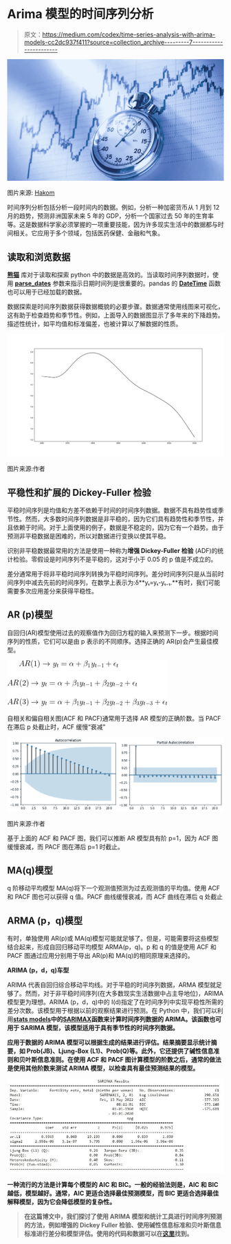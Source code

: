 # Arima 模型的时间序列分析

> 原文：<https://medium.com/codex/time-series-analysis-with-arima-models-cc2dc937f411?source=collection_archive---------7----------------------->

![](img/d944f3e0b49e496aa83cde3288fce318.png)

图片来源: [Hakom](http://Hakom.at)

时间序列分析包括分析一段时间内的数据。例如，分析一种加密货币从 1 月到 12 月的趋势，预测非洲国家未来 5 年的 GDP，分析一个国家过去 50 年的生育率等。这是数据科学家必须掌握的一项重要技能，因为许多现实生活中的数据都与时间相关。它应用于多个领域，包括医药保健、金融和气象。

## 读取和浏览数据

[**熊猫**](https://pandas.pydata.org/) 库对于读取和探索 python 中的数据是高效的。当读取时间序列数据时，使用 [**parse_dates**](https://pandas.pydata.org/pandas-docs/stable/reference/api/pandas.read_csv.html?highlight=read_csv) 参数来指示日期时间列是很重要的。pandas 的 [**DateTime**](https://pandas.pydata.org/pandas-docs/stable/reference/api/pandas.to_datetime.html?highlight=to_datetime#pandas.to_datetime) 函数也可以用于已经加载的数据。

数据探索是时间序列数据获得数据概貌的必要步骤。数据通常使用线图来可视化，这有助于检查趋势和季节性。例如，上面导入的数据图显示了多年来的下降趋势。描述性统计，如平均值和标准偏差，也被计算以了解数据的性质。

![](img/dad68d1e40e399963441aaf626e9f9f2.png)

图片来源:作者

## 平稳性和扩展的 Dickey-Fuller 检验

平稳时间序列是均值和方差不依赖于时间的时间序列数据。数据不具有趋势性或季节性。然而，大多数时间序列数据是非平稳的，因为它们具有趋势性和季节性，并且依赖于时间。对于上面使用的例子，数据是不稳定的，因为它有一个趋势。由于预测非平稳数据是困难的，所以对数据进行变换以使其平稳。

识别非平稳数据最常用的方法是使用一种称为**增强 Dickey-Fuller 检验** (ADF)的统计检验。零假设是时间序列不是平稳的，这对于小于 0.05 的 p 值是不成立的。

差分通常用于将非平稳时间序列转换为平稳时间序列。差分时间序列只是从当前时间序列中减去先前的时间序列，在数学上表示为:δ**yₜ=yₜ-yₜ₋₁.**有时，我们可能需要多次应用差分来获得平稳性。

## AR (p)模型

自回归(AR)模型使用过去的观察值作为回归方程的输入来预测下一步。根据时间序列的性质，它们可以是由 p 表示的不同顺序。选择正确的 AR(p)会产生最佳模型。

![](img/cabd3356e7c3feb2cfeab6537da07465.png)

自相关和偏自相关图(ACF 和 PACF)通常用于选择 AR 模型的正确阶数。当 PACF 在滞后 p 处截止时，ACF 缓慢“衰减”

![](img/7ce3148afeca0145427d154198cdc8ca.png)

图片来源:作者

基于上面的 ACF 和 PACF 图，我们可以推断 AR 模型具有阶 p=1，因为 ACF 图缓慢衰减，而 PACF 图在滞后 p=1 时截止。

## MA(q)模型

q 阶移动平均模型 MA(q)将下一个观测值预测为过去观测值的平均值。使用 ACF 和 PACF 图也可以获得 q 值。PACF 曲线缓慢衰减，而 ACF 曲线在滞后 q 处截止

## **ARMA (p，q)模型**

有时，单独使用 AR(p)或 MA(q)模型可能就足够了。但是，可能需要将这些模型结合起来，形成自回归移动平均模型 ARMA(p，q)。p 和 q 的值是使用 ACF 和 PACF 图通过应用分别用于导出 AR(p)和 MA(q)的相同原理来选择的。

**ARIMA (p，d，q)车型**

ARIMA 代表自回归综合移动平均线。对于平稳的时间序列数据，ARMA 模型就足够了。然而，对于非平稳时间序列(在大多数现实生活数据中占主导地位)，ARIMA 模型更为理想。ARIMA (p，d，q)中的 I(d)指定了在时间序列中实现平稳性所需的差分次数。该模型用于根据以前的观察结果进行预测。在 Python 中，我们可以利用[**stats models**](https://www.statsmodels.org/stable/index.html)**中的[**SARIMAX**](https://www.statsmodels.org/dev/generated/statsmodels.tsa.statespace.sarimax.SARIMAX.html)**函数来计算时间序列数据的 ARIMA。该函数也可用于 SARIMA 模型，该模型适用于具有季节性的时间序列数据。****

****应用于数据的 ARIMA 模型可以根据生成的结果进行评估。**结果摘要**显示统计摘要，如 Prob(JB)、Ljung-Box (L1)、Prob(Q)等。此外，它还提供了碱性信息准则和贝叶斯信息准则。在使用 ACF 和 PACF 图计算模型的阶数之后，通常的做法是使用其他阶数来测试 ARIMA 模型，以检查具有最佳预测结果的模型。****

****![](img/29773d23050d6453d13a2a47db1df1fd.png)****

****一种流行的方法是计算每个模型的 AIC 和 BIC。一般的经验法则是，AIC 和 BIC 越低，模型越好。通常，AIC 更适合选择最佳预测模型，而 BIC 更适合选择最佳解释模型，因为它会降低模型的复杂性。****

> ****在这篇博文中，我们探讨了使用 ARIMA 模型和统计工具进行时间序列预测的方法，例如增强的 Dickey Fuller 检验、使用碱性信息标准和贝叶斯信息标准进行差分和模型评估。使用的代码和数据可以在[这里](https://github.com/awojidetola/Time-Series-Forecasting-with-Arima)找到。****